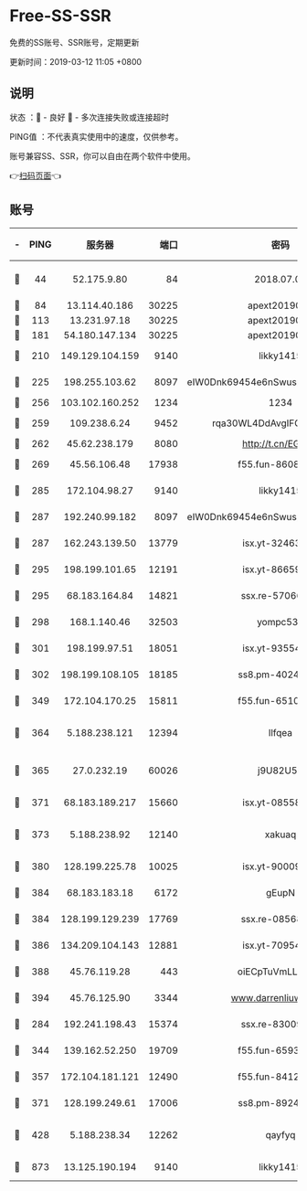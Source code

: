 # Free-SS-SSR

免费的SS账号、SSR账号，定期更新

更新时间：2019-03-12 11:05 +0800

## 说明

状态     ：🙂 - 良好 🙁 - 多次连接失败或连接超时

PING值   ：不代表真实使用中的速度，仅供参考。

账号兼容SS、SSR，你可以自由在两个软件中使用。

👉[扫码页面](https://liesauer.github.io/Free-SS-SSR/)👈

## 账号

|-|PING|服务器|端口|密码|加密方式|区域|
|:----:|:----:|:-----:|-----:|:----:|:----:|:----:|
|🙂|44|52.175.9.80|84|2018.07.07|chacha20-ietf-poly1305|HK|
|🙂|84|13.114.40.186|30225|apext2019006|chacha20|JP|
|🙂|113|13.231.97.18|30225|apext2019006|chacha20|JP|
|🙂|181|54.180.147.134|30225|apext2019006|chacha20|KR|
|🙂|210|149.129.104.159|9140|likky1415|aes-256-cfb|HK|
|🙂|225|198.255.103.62|8097|eIW0Dnk69454e6nSwuspv9DmS201tQ0D|aes-256-cfb|US|
|🙂|256|103.102.160.252|1234|1234|rc4-md5|JP|
|🙂|259|109.238.6.24|9452|rqa30WL4DdAvgIFG6Fs3znzTa|aes-256-cfb|FR|
|🙂|262|45.62.238.179|8080|http://t.cn/EGJIyrl|rc4-md5|CA|
|🙂|269|45.56.106.48|17938|f55.fun-86086915|aes-256-cfb|US|
|🙂|285|172.104.98.27|9140|likky1415|aes-256-cfb|JP|
|🙂|287|192.240.99.182|8097|eIW0Dnk69454e6nSwuspv9DmS201tQ0D|aes-256-cfb|US|
|🙂|287|162.243.139.50|13779|isx.yt-32463152|aes-256-cfb|US|
|🙂|295|198.199.101.65|12191|isx.yt-86659721|aes-256-cfb|US|
|🙂|295|68.183.164.84|14821|ssx.re-57066553|aes-256-cfb|US|
|🙂|298|168.1.140.46|32503|yompc535|aes-256-cfb|AU|
|🙂|301|198.199.97.51|18051|isx.yt-93554852|aes-256-cfb|US|
|🙂|302|198.199.108.105|18185|ss8.pm-40243246|aes-256-cfb|US|
|🙂|349|172.104.170.25|15811|f55.fun-65106653|aes-256-cfb|SG|
|🙂|364|5.188.238.121|12394|llfqea|chacha20-ietf-poly1305|BR|
|🙂|365|27.0.232.19|60026|j9U82U53|xchacha20-ietf-poly1305|HK|
|🙂|371|68.183.189.217|15660|isx.yt-08558409|aes-256-cfb|SG|
|🙂|373|5.188.238.92|12140|xakuaq|chacha20-ietf-poly1305|BR|
|🙂|380|128.199.225.78|10025|isx.yt-90009058|aes-256-cfb|SG|
|🙂|384|68.183.183.18|6172|gEupN|aes-256-cfb|SG|
|🙂|384|128.199.129.239|17769|ssx.re-08568423|aes-256-cfb|SG|
|🙂|386|134.209.104.143|12881|isx.yt-70954741|aes-256-cfb|SG|
|🙂|388|45.76.119.28|443|oiECpTuVmLLxk4Ts|aes-256-cfb|AU|
|🙂|394|45.76.125.90|3344|www.darrenliuwei.com|aes-256-cfb|AU|
|🙂|284|192.241.198.43|15374|ssx.re-83009337|aes-256-cfb|US|
|🙂|344|139.162.52.250|19709|f55.fun-65932073|aes-256-cfb|SG|
|🙂|357|172.104.181.121|12490|f55.fun-84129293|aes-256-cfb|SG|
|🙂|371|128.199.249.61|17006|ss8.pm-89241157|aes-256-cfb|SG|
|🙂|428|5.188.238.34|12262|qayfyq|chacha20-ietf-poly1305|BR|
|🙁|873|13.125.190.194|9140|likky1415|aes-256-cfb|KR|
